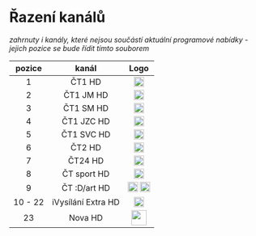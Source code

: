 <h1>Řazení kanálů</h1>

*zahrnuty i kanály, které nejsou součástí aktuální programové nabídky - jejich pozice se bude řídit tímto souborem*


| pozice   | kanál        | Logo    |
|:--------:|:------------:|:-------:|
| 1   | ČT1 HD     | <img height="20" src="https://i.imgur.com/qBlEbN3.png"/> |
| 2   | ČT1 JM HD     | <img height="20" src="https://i.imgur.com/qBlEbN3.png"/> |
| 3   | ČT1 SM HD     | <img height="20" src="https://i.imgur.com/qBlEbN3.png"/> |
| 4   | ČT1 JZC HD     | <img height="20" src="https://i.imgur.com/qBlEbN3.png"/> |
| 5   | ČT1 SVC HD     | <img height="20" src="https://i.imgur.com/qBlEbN3.png"/> |
| 6   | ČT2 HD     | <img height="20" src="https://telly.cz/wp-content/themes/telly/dist/images/channel/ct2.png"/> |
| 7   | ČT24 HD     | <img height="20" src="https://telly.cz/wp-content/themes/telly/dist/images/channel/ct24.png"/> |
| 8   | ČT sport HD     | <img height="20" src="https://telly.cz/wp-content/themes/telly/dist/images/channel/ct-sport.png"/> |
| 9   | ČT :D/art HD     | <img height="20" src="https://telly.cz/wp-content/themes/telly/dist/images/channel/ct-d.png"/> <img height="20" src="https://upload.wikimedia.org/wikipedia/commons/thumb/7/7f/%C4%8CT_Art_logo.svg/800px-%C4%8CT_Art_logo.svg.png"/> |
| 10 - 22   | iVysílání Extra HD     | <img height="20" src="https://ctfs.ceskatelevize.cz/static/v8.7/assets/images/ivysilani.40364905e6d8c597d722605b08a95b0d.svg"/> |
| 23   | Nova HD     | <img height="30" src="https://telly.cz/wp-content/themes/telly/dist/images/channel/nova.png"/> |
